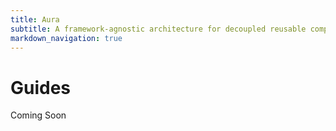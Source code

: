 ```yaml
---
title: Aura
subtitle: A framework-agnostic architecture for decoupled reusable components.
markdown_navigation: true
---
```


# Guides

Coming Soon